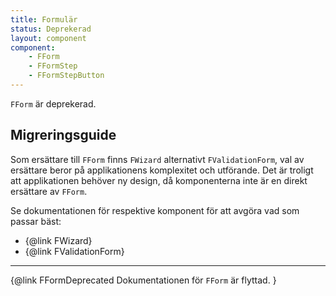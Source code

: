 ```yaml
---
title: Formulär
status: Deprekerad
layout: component
component:
    - FForm
    - FFormStep
    - FFormStepButton
---
```


`FForm` är deprekerad.

## Migreringsguide

Som ersättare till `FForm` finns `FWizard` alternativt `FValidationForm`, val av ersättare beror på applikationens komplexitet och utförande. Det är troligt att applikationen behöver ny design, då komponenterna inte är en direkt ersättare av `FForm`.

Se dokumentationen för respektive komponent för att avgöra vad som passar bäst:

- {@link FWizard}
- {@link FValidationForm}

---

{@link FFormDeprecated Dokumentationen för `FForm` är flyttad. }
